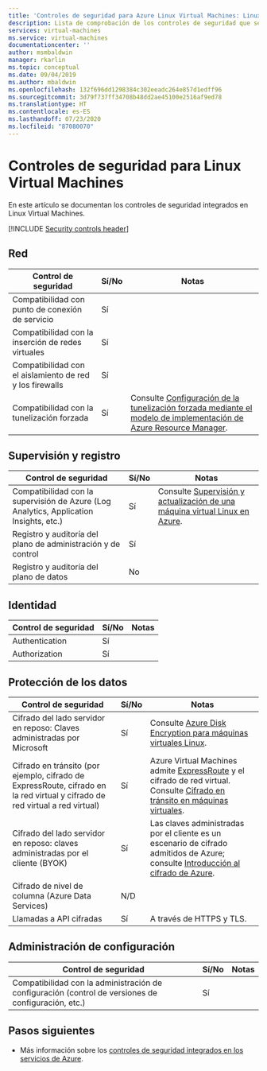 ```yaml
---
title: 'Controles de seguridad para Azure Linux Virtual Machines: Linux'
description: Lista de comprobación de los controles de seguridad que se usan para evaluar Azure Linux Virtual Machines
services: virtual-machines
ms.service: virtual-machines
documentationcenter: ''
author: msmbaldwin
manager: rkarlin
ms.topic: conceptual
ms.date: 09/04/2019
ms.author: mbaldwin
ms.openlocfilehash: 132f696dd1298384c302eeadc264e857d1edff96
ms.sourcegitcommit: 3d79f737ff34708b48dd2ae45100e2516af9ed78
ms.translationtype: HT
ms.contentlocale: es-ES
ms.lasthandoff: 07/23/2020
ms.locfileid: "87080070"
---
```

# <a name="security-controls-for-linux-virtual-machines"></a>Controles de seguridad para Linux Virtual Machines

En este artículo se documentan los controles de seguridad integrados en Linux Virtual Machines.

[!INCLUDE [Security controls header](../../../includes/security-controls-header.md)]

## <a name="network"></a>Red

| Control de seguridad | Sí/No | Notas |
|---|---|--|
| Compatibilidad con punto de conexión de servicio| Sí | |
| Compatibilidad con la inserción de redes virtuales| Sí | |
| Compatibilidad con el aislamiento de red y los firewalls| Sí |  |
| Compatibilidad con la tunelización forzada| Sí | Consulte [Configuración de la tunelización forzada mediante el modelo de implementación de Azure Resource Manager](../../vpn-gateway/vpn-gateway-forced-tunneling-rm.md). |

## <a name="monitoring--logging"></a>Supervisión y registro

| Control de seguridad | Sí/No | Notas|
|---|---|--|
| Compatibilidad con la supervisión de Azure (Log Analytics, Application Insights, etc.)| Sí | Consulte [Supervisión y actualización de una máquina virtual Linux en Azure](./tutorial-monitor.md). |
| Registro y auditoría del plano de administración y de control| Sí |  |
| Registro y auditoría del plano de datos | No |  |

## <a name="identity"></a>Identidad

| Control de seguridad | Sí/No | Notas|
|---|---|--|
| Authentication| Sí |  |
| Authorization| Sí |  |

## <a name="data-protection"></a>Protección de los datos

| Control de seguridad | Sí/No | Notas |
|---|---|--|
| Cifrado del lado servidor en reposo: Claves administradas por Microsoft | Sí | Consulte [Azure Disk Encryption para máquinas virtuales Linux](disk-encryption-overview.md). |
| Cifrado en tránsito (por ejemplo, cifrado de ExpressRoute, cifrado en la red virtual y cifrado de red virtual a red virtual)| Sí | Azure Virtual Machines admite [ExpressRoute](../../expressroute/index.yml) y el cifrado de red virtual. Consulte [Cifrado en tránsito en máquinas virtuales](../../security/fundamentals/encryption-overview.md#in-transit-encryption-in-vms). |
| Cifrado del lado servidor en reposo: claves administradas por el cliente (BYOK) | Sí | Las claves administradas por el cliente es un escenario de cifrado admitidos de Azure; consulte [Introducción al cifrado de Azure](../../security/fundamentals/encryption-overview.md#in-transit-encryption-in-vms).|
| Cifrado de nivel de columna (Azure Data Services)| N/D | |
| Llamadas a API cifradas| Sí | A través de HTTPS y TLS. |

## <a name="configuration-management"></a>Administración de configuración

| Control de seguridad | Sí/No | Notas|
|---|---|--|
| Compatibilidad con la administración de configuración (control de versiones de configuración, etc.)| Sí |  | 

## <a name="next-steps"></a>Pasos siguientes

- Más información sobre los [controles de seguridad integrados en los servicios de Azure](../../security/fundamentals/security-controls.md).

